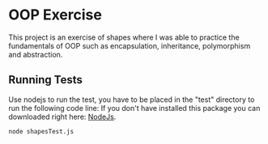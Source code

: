 # OOP Exercise

This project is an exercise of shapes where I was able to practice the fundamentals of OOP such as encapsulation, inheritance, polymorphism and abstraction.

## Running Tests

Use nodejs to run the test, you have to be placed in the "test" directory to run the following code line:
If you don't have installed this package you can downloaded right here: [NodeJs](https://nodejs.org/es/).
```bash
node shapesTest.js
```
